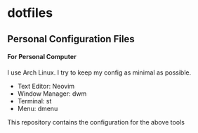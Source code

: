 # dotfiles
## Personal Configuration Files

#### For Personal Computer
I use Arch Linux. I try to keep my config as minimal as possible.

- Text Editor: Neovim
- Window Manager: dwm
- Terminal: st
- Menu: dmenu


This repository contains the configuration for the above tools
